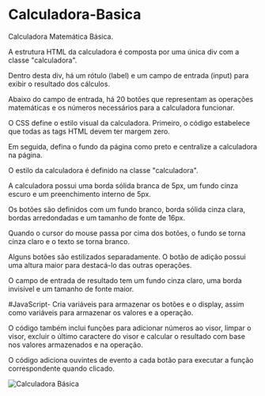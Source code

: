 # Calculadora-Basica
Calculadora Matemática Básica.

A estrutura HTML da calculadora é composta por uma única div com a classe "calculadora". 
 
Dentro desta div, há um rótulo (label) e um campo de entrada (input) para exibir o resultado dos cálculos.

Abaixo do campo de entrada, há 20 botões que representam as operações matemáticas e os números necessários para a calculadora funcionar.

O CSS define o estilo visual da calculadora. Primeiro, o código estabelece que todas as tags HTML devem ter margem zero. 
 
Em seguida, defina o fundo da página como preto e centralize a calculadora na página.

O estilo da calculadora é definido na classe "calculadora". 

A calculadora possui uma borda sólida branca de 5px, um fundo cinza escuro e um preenchimento interno de 5px.

Os botões são definidos com um fundo branco, borda sólida cinza clara, bordas arredondadas e um tamanho de fonte de 16px. 
 
Quando o cursor do mouse passa por cima dos botões, o fundo se torna cinza claro e o texto se torna branco.
 
Alguns botões são estilizados separadamente. O botão de adição possui uma altura maior para destacá-lo das outras operações. 
 
O campo de entrada de resultado tem um fundo cinza claro, uma borda invisível e um tamanho de fonte maior.
 
#JavaScript-
Cria variáveis para armazenar os botões e o display, assim como variáveis para armazenar os valores e a operação.

O código também inclui funções para adicionar números ao visor, limpar o visor,
excluir o último caractere do visor e calcular o resultado com base nos valores armazenados e na operação.

O código adiciona ouvintes de evento a cada botão para executar a função correspondente quando clicado.

![Calculadora Básica](https://user-images.githubusercontent.com/101275634/227755577-c45d041f-9c28-441c-9046-c00531b07fef.jpg)

